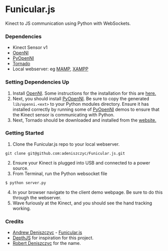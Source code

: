 # Funicular.js
Kinect to JS communication using Python with WebSockets.
### Dependencies
- Kinect Sensor v1
- [OpenNI](https://github.com/OpenNI/OpenNI)
- [PyOpenNI](https://github.com/jmendeth/PyOpenNI)
- [Tornado](http://www.tornadoweb.org/en/stable/)
- Local webserver: eg [MAMP](link:http://www.mamp.info/en/), [XAMPP](https://www.apachefriends.org/index.html)

### Setting Dependencies Up
1. Install [OpenNI](https://github.com/OpenNI/OpenNI). Some instructions for the installation for this are [here.](http://justinfx.com/2012/06/21/getting-started-with-xbox-360-kinect-on-osx/)
2. Next, you should install [PyOpenNI](https://github.com/jmendeth/PyOpenNI). Be sure to copy the generated `lib/openni.<ext>` to your Python modules directory. Ensure it has installed correctly by running some of [PyOpenNI](https://github.com/jmendeth/PyOpenNI) demos to ensure that the Kinect sensor is communicating with Python.
3. Next, Tornado should be downloaded and installed from the [website.](http://www.tornadoweb.org/en/stable/)

### Getting Started
1. Clone the Funicular.js repo to your local webserver.
```
git clone git@github.com:adeniszczyc/Funicular.js.git
```
2. Ensure your Kinect is plugged into USB and connected to a power source.
3. From Terminal, run the Python websocket file
```
$ python server.py
```
4. In your browser navigate to the client demo webpage. Be sure to do this through the webserver.
5. Wave furiously at the Kinect, and you should see the hand tracking working.

### Credits
- [Andrew Deniszczyc](http://andrewdeniszczyc.com) - [Funicular.js](https://github.com/adeniszczyc/Funicular.js)
- [DepthJS](http://depthjs.media.mit.edu/) for inspiration for this project. 
- [Robert Deniszczyc](http://builtbyrobert.com) for the name.
